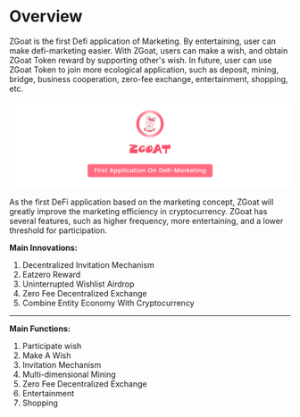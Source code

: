 # Overview

ZGoat is the first Defi application of Marketing. By entertaining, user can make defi-marketing easier. With ZGoat, users can make a wish, and obtain ZGoat Token reward by supporting other's wish. In future, user can use ZGoat Token to join more ecological application, such as deposit, mining, bridge, business cooperation, zero-fee exchange, entertainment, shopping, etc.

![](../.gitbook/assets/shou-ge-defi-ying-xiao-ping-tai-ying-.png)

As the first DeFi application based on the marketing concept, ZGoat will greatly improve the marketing efficiency in cryptocurrency. ZGoat has several features, such as higher frequency, more entertaining, and a lower threshold for participation.



**Main Innovations:**

1. Decentralized Invitation Mechanism
2. Eatzero Reward
3. Uninterrupted Wishlist Airdrop
4. Zero Fee Decentralized Exchange
5. Combine Entity Economy With Cryptocurrency

****

**Main Functions:**

1. Participate wish
2. Make A Wish
3. Invitation Mechanism
4. Multi-dimensional Mining
5. Zero Fee Decentralized Exchange
6. Entertainment
7. Shopping

